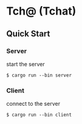 # **Tch@** (Tchat)
## Quick Start
### Server
start the server
```console
$ cargo run --bin server
```
### Client
connect to the server
```console
$ cargo run --bin client
```
